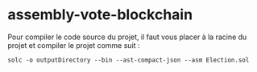 # assembly-vote-blockchain

Pour compiler le code source du projet, il faut vous placer à la racine du projet et compiler le projet comme suit :
```
solc -o outputDirectory --bin --ast-compact-json --asm Election.sol    
```
